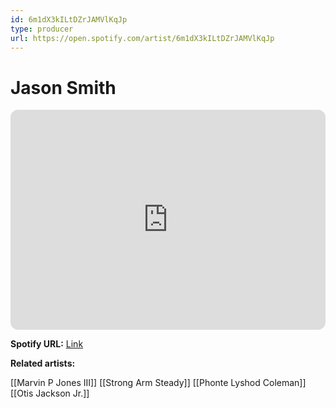 ```yaml
---
id: 6m1dX3kILtDZrJAMVlKqJp
type: producer
url: https://open.spotify.com/artist/6m1dX3kILtDZrJAMVlKqJp
---
```

# Jason Smith

<iframe style="border-radius:12px" src="https://open.spotify.com/embed/artist/6m1dX3kILtDZrJAMVlKqJp" width="100%" height="352" frameBorder="0" allowfullscreen="" allow="autoplay; clipboard-write; encrypted-media; fullscreen; picture-in-picture" loading="lazy"></iframe>

**Spotify URL:** [Link](https://open.spotify.com/artist/6m1dX3kILtDZrJAMVlKqJp)

**Related artists:**

[[Marvin P Jones III]]
[[Strong Arm Steady]]
[[Phonte Lyshod Coleman]]
[[Otis Jackson Jr.]]
